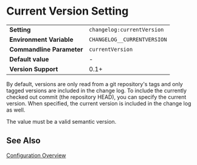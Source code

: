 # Current Version Setting

<table>
    <tr>
        <td><b>Setting</b></td>
        <td><code>changelog:currentVersion</code></td>
    </tr>
    <tr>
        <td><b>Environment Variable</b></td>
        <td><code>CHANGELOG__CURRENTVERSION</code></td>
    </tr>
    <tr>
        <td><b>Commandline Parameter</b></td>
        <td><code>currentVersion</code></td>
    </tr>
    <tr>
        <td><b>Default value</b></td>
        <td>-</td>
    </tr>
    <tr>
        <td><b>Version Support</b></td>
        <td>0.1+</td>
    </tr>
</table>

By default, versions are only read from a git repository's tags and only tagged versions are included in the change log. 
To include the currently checked out commit (the repository HEAD), you can specify the current version.
When specified, the current version is included in the change log as well.

The value must be a valid semantic version.

## See Also

[Configuration Overview](../../configuration.md)
